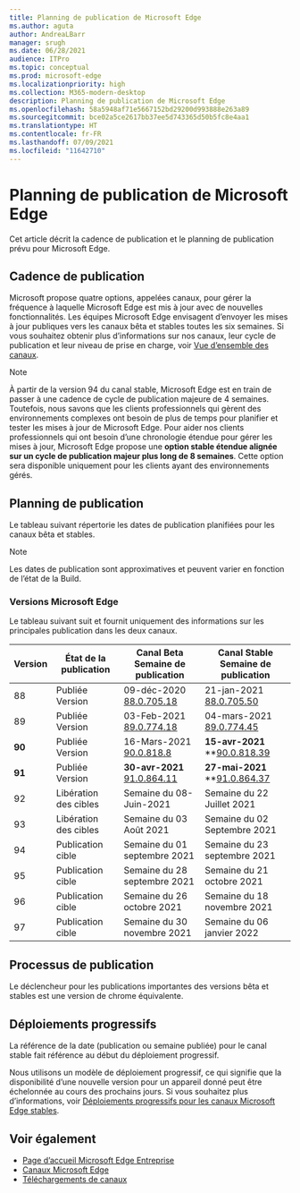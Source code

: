 ```yaml
---
title: Planning de publication de Microsoft Edge
ms.author: aguta
author: AndreaLBarr
manager: srugh
ms.date: 06/28/2021
audience: ITPro
ms.topic: conceptual
ms.prod: microsoft-edge
ms.localizationpriority: high
ms.collection: M365-modern-desktop
description: Planning de publication de Microsoft Edge
ms.openlocfilehash: 58a5948af71e5667152bd29200d993888e263a89
ms.sourcegitcommit: bce02a5ce2617bb37ee5d743365d50b5fc8e4aa1
ms.translationtype: HT
ms.contentlocale: fr-FR
ms.lasthandoff: 07/09/2021
ms.locfileid: "11642710"
---
```

# <a name="microsoft-edge-release-schedule"></a>Planning de publication de Microsoft Edge

Cet article décrit la cadence de publication et le planning de publication prévu pour Microsoft Edge.

## <a name="release-cadence"></a>Cadence de publication

Microsoft propose quatre options, appelées canaux, pour gérer la fréquence à laquelle Microsoft Edge est mis à jour avec de nouvelles fonctionnalités. Les équipes Microsoft Edge envisagent d’envoyer les mises à jour publiques vers les canaux bêta et stables toutes les six semaines. Si vous souhaitez obtenir plus d’informations sur nos canaux, leur cycle de publication et leur niveau de prise en charge, voir [Vue d’ensemble des canaux](./microsoft-edge-channels.md#channel-overview).

> [!NOTE]
> À partir de la version 94 du canal stable, Microsoft Edge est en train de passer à une cadence de cycle de publication majeure de 4 semaines. Toutefois, nous savons que les clients professionnels qui gèrent des environnements complexes ont besoin de plus de temps pour planifier et tester les mises à jour de Microsoft Edge. Pour aider nos clients professionnels qui ont besoin d’une chronologie étendue pour gérer les mises à jour, Microsoft Edge propose une **option stable étendue alignée sur un cycle de publication majeur plus long de 8 semaines**. Cette option sera disponible uniquement pour les clients ayant des environnements gérés.

## <a name="release-schedule"></a>Planning de publication

Le tableau suivant répertorie les dates de publication planifiées pour les canaux bêta et stables.

> [!NOTE]
> Les dates de publication sont approximatives et peuvent varier en fonction de l’état de la Build.

### <a name="microsoft-edge-releases"></a>Versions Microsoft Edge

Le tableau suivant suit et fournit uniquement des informations sur les principales publication dans les deux canaux.

| Version | État de la publication | Canal Beta<br>Semaine de publication | Canal Stable<br>Semaine de publication |
|---------|-----|------|--------|
| 88 | Publiée<br>Version | 09-déc-2020<br>[88.0.705.18](/deployedge/microsoft-edge-relnote-archive-beta-channel.md#version-88070518-december-9) | 21-jan-2021<br>[88.0.705.50](/microsoft-edge-relnote-archive-stable-channel.md#version-88070550-january-21)|
| 89 | Publiée<br>Version | 03-Feb-2021<br>[89.0.774.18](/deployedge/microsoft-edge-relnote-beta-channel.md#version-89077423-february-8) | 04-mars-2021<br>[89.0.774.45](/microsoft-edge-relnote-stable-channel.md#version-89077445-march-4) |
| **90** | Publiée<br>Version | 16-Mars-2021<br>[90.0.818.8](/deployedge/microsoft-edge-relnote-beta-channel.md#version-9008188-march-16) | **15-avr-2021**<BR>**[90.0.818.39](/deployedge/microsoft-edge-relnote-stable-channel#version-90081839-april-15) |
| **91** | Publiée<br>Version | **30-avr-2021**<br>[91.0.864.11](/deployedge/microsoft-edge-relnote-beta-channel.md#version-91086411-april-30) | **27-mai-2021**<BR>**[91.0.864.37](/deployedge/microsoft-edge-relnote-stable-channel#version-91086437-may-27) |
| 92 | Libération des cibles | Semaine du 08-Juin-2021 | Semaine du 22 Juillet 2021 |
| 93 | Libération des cibles | Semaine du 03 Août 2021 | Semaine du 02 Septembre 2021 |
| 94 | Publication cible | Semaine du 01 septembre 2021 | Semaine du 23 septembre 2021 |
| 95 | Publication cible | Semaine du 28 septembre 2021 | Semaine du 21 octobre 2021 |
| 96 | Publication cible | Semaine du 26 octobre 2021 | Semaine du 18 novembre 2021 |
| 97 | Publication cible | Semaine du 30 novembre 2021 | Semaine du 06 janvier 2022 |

## <a name="release-process"></a>Processus de publication

Le déclencheur pour les publications importantes des versions bêta et stables est une version de chrome équivalente.

## <a name="progressive-rollouts"></a>Déploiements progressifs

La référence de la date (publication ou semaine publiée) pour le canal stable fait référence au début du déploiement progressif.

Nous utilisons un modèle de déploiement progressif, ce qui signifie que la disponibilité d’une nouvelle version pour un appareil donné peut être échelonnée au cours des prochains jours. Si vous souhaitez plus d’informations, voir [Déploiements progressifs pour les canaux Microsoft Edge stables](/deployedge/microsoft-edge-update-progressive-rollout).

## <a name="see-also"></a>Voir également

- [Page d’accueil Microsoft Edge Entreprise](https://aka.ms/EdgeEnterprise)
- [Canaux Microsoft Edge](/deployedge/microsoft-edge-channels)
- [Téléchargements de canaux](https://www.microsoft.com/edge/business/download)